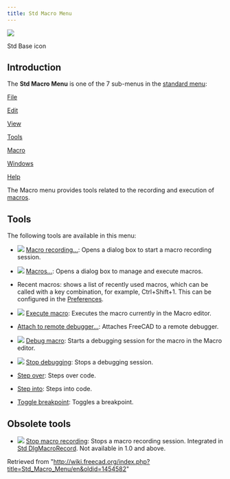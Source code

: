 ```yaml
---
title: Std Macro Menu
---
```


![](/images/Freecad.svg)

Std Base icon

## Introduction

The **Std Macro Menu** is one of the 7 sub-menus in the [standard menu](/Standard_Menu "Standard Menu"):

[File](/Std_File_Menu "Std File Menu")

[Edit](/Std_Edit_Menu "Std Edit Menu")

[View](/Std_View_Menu "Std View Menu")

[Tools](/Std_Tools_Menu "Std Tools Menu")

[Macro](/Std_Macro_Menu "Std Macro Menu")

[Windows](/Std_Windows_Menu "Std Windows Menu")

[Help](/Std_Help_Menu "Std Help Menu")

The Macro menu provides tools related to the recording and execution of [macros](/Macros "Macros").

## Tools

The following tools are available in this menu:

- ![](/images/Std_DlgMacroRecord.svg) [Macro recording...](/Std_DlgMacroRecord "Std DlgMacroRecord"): Opens a dialog box to start a macro recording session.

- ![](/images/Std_DlgMacroExecute.svg) [Macros...](/Std_DlgMacroExecute "Std DlgMacroExecute"): Opens a dialog box to manage and execute macros.

* Recent macros: shows a list of recently used macros, which can be called with a key combination, for example, Ctrl+Shift+1. This can be configured in the [Preferences](/Preferences_Editor "Preferences Editor").

- ![](/images/Std_DlgMacroExecuteDirect.svg) [Execute macro](/Std_DlgMacroExecuteDirect "Std DlgMacroExecuteDirect"): Executes the macro currently in the Macro editor.

* [Attach to remote debugger...](/Std_MacroAttachDebugger "Std MacroAttachDebugger"): Attaches FreeCAD to a remote debugger.

- ![](/images/Std_MacroStartDebug.svg) [Debug macro](/Std_MacroStartDebug "Std MacroStartDebug"): Starts a debugging session for the macro in the Macro editor.

- ![](/images/Std_MacroStopDebug.svg) [Stop debugging](/Std_MacroStopDebug "Std MacroStopDebug"): Stops a debugging session.

* [Step over](/Std_MacroStepOver "Std MacroStepOver"): Steps over code.

* [Step into](/Std_MacroStepInto "Std MacroStepInto"): Steps into code.

* [Toggle breakpoint](/Std_ToggleBreakpoint "Std ToggleBreakpoint"): Toggles a breakpoint.

## Obsolete tools

- ![](/images/Std_MacroStopRecord.svg) [Stop macro recording](/Std_MacroStopRecord "Std MacroStopRecord"): Stops a macro recording session. Integrated in [Std DlgMacroRecord](/Std_DlgMacroRecord "Std DlgMacroRecord"). Not available in 1.0 and above.

Retrieved from "<http://wiki.freecad.org/index.php?title=Std_Macro_Menu/en&oldid=1454582>"
